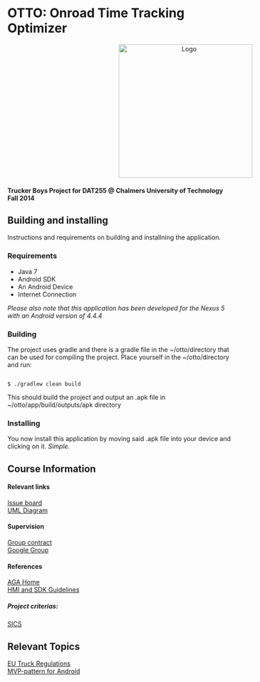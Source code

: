 # OTTO: Onroad Time Tracking Optimizer
<div style="width: 800px; text-align: center"><img src="https://github.com/eineving/truckerboys/blob/develop/documentation/images/OTTOLogo.jpg" alt="Logo" height="300px"/></div>


#### Trucker Boys Project for DAT255 @ Chalmers University of Technology Fall 2014

## Building and installing
Instructions and requirements on building and installning the application.

### Requirements
* Java 7
* Android SDK
* An Android Device
* Internet Connection

<i>Please also note that this application has been developed for the Nexus 5 with
an Android version of 4.4.4</i>

### Building
The project uses gradle and there is a gradle file in the ~/otto/directory that
can be used for compiling the project. Place yourself in the ~/otto/directory
and run:

<code>
$ ./gradlew clean build
</code>

This should build the project and output an .apk file in ~/otto/app/build/outputs/apk
directory

### Installing
You now install this application by moving said .apk file into your device and
clicking on it. <i>Simple.</i>

## Course Information

#### Relevant links
<a href="https://waffle.io/eineving/truckerboys" target="_blank">Issue board</a><br />
<a href="https://dashboard.genmymodel.com/projectProperties/_tNRVQDzhEeSn3ZXpVIPWYw" target="_blank">UML Diagram</a>

#### Supervision

<a href="https://drive.google.com/file/d/0B3-HBeyIrR6eQnlfX0ZpRnZVYms/edit?usp=sharing" target="_blank">Group contract</a><br />
<a href="https://groups.google.com/forum/#!forum/cth-dat255-lp1-2014" target="_blank">Google Group</a>

#### References

<a href="https://developer.lindholmen.se/redmine/projects/aga" target="_blank">AGA Home</a><br />
<a href="https://se-div-c3s-1.ce.chalmers.se:7001/index.cgi" target="_blank">HMI and SDK Guidelines</a><br />

##### Project criterias:
<a href="https://github.com/morganericsson/DAT255/wiki/SICS's-app-assessment-criteria" target="_blank">SICS</a>

## Relevant Topics
<a href="https://www.transportstyrelsen.se/Global/Publikationer/Vag/Yrkestrafik/kor_vilotider_utg10_low.pdf" target="_blank">EU Truck Regulations</a> <br />
<a href="http://antonioleiva.com/mvp-android/" target="_blank">MVP-pattern for Android</a>
